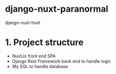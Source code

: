 # django-nuxt-paranormal
django-nuxt-hust
# 1. Project structure
- NuxtJs front end SPA
- Django Rest Framework back end to handle logic
- My SQL to handle database

